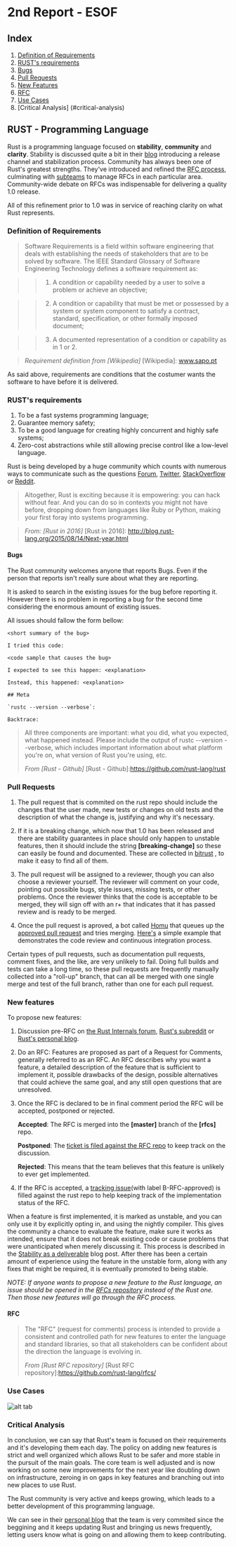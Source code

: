 # 2nd Report - ESOF

## Index

1. [Definition of Requirements](#definition-of-requirements)
2. [RUST's requirements](#rust's-requirements)
  1. [Bugs](#bugs)
3. [Pull Requests](#pull-requests)
4. [New Features](#new-features)
  1. [RFC](#rfc)
5. [Use Cases](#use-cases)
6. [Critical Analysis] (#critical-analysis)

## RUST - Programming Language


Rust is a programming language focused on **stability**, **community** and **clarity**.
Stability is discussed quite a bit in their [blog] introducing a release channel and stabilization process.
Community has always been one of Rust's greatest strengths. They've introduced and refined the [RFC process], culminating with [subteams] to manage RFCs in each particular area. 
Community-wide debate on RFCs was indispensable for delivering a quality 1.0 release. 

All of this refinement prior to 1.0 was in service of reaching clarity on what Rust represents.

[blog]:http://blog.rust-lang.org/2014/10/30/Stability.html
[RFC process]:https://github.com/rust-lang/rfcs#when-you-need-to-follow-this-process
[subteams]:https://github.com/rust-lang/rfcs/pull/1068

### Definition of Requirements

> Software Requirements is a field within software engineering that deals with establishing the needs of stakeholders that are to be solved by software. The IEEE Standard Glossary of Software Engineering Technology defines a software requirement as:

>> 1. A condition or capability needed by a user to solve a problem or achieve an objective;

>> 2. A condition or capability that must be met or possessed by a system or system component to satisfy a contract, standard, specification, or other formally imposed document;

>> 3. A documented representation of a condition or capability as in 1 or 2.

>  _Requirement definition from [Wikipedia]_
[Wikipedia]: www.sapo.pt

As said above, requirements are conditions that the costumer wants the software to have before it is delivered.

### RUST's requirements

1. To be a fast systems programming language;
2. Guarantee memory safety;
3. To be a good language for creating highly concurrent and highly safe systems;
4. Zero-cost abstractions while still allowing precise control like a low-level language.

Rust is being developed by a huge community which counts with numerous ways to communicate such as the questions [Forum], [Twitter], [StackOverflow] or [Reddit].

[Forum]:https://internals.rust-lang.org/
[Twitter]:https://twitter.com/rustlang
[StackOverflow]:http://stackoverflow.com/questions/tagged/rust
[Reddit]:https://www.reddit.com/r/rust/

> Altogether, Rust is exciting because it is empowering: you can hack without fear.
And you can do so in contexts you might not have before, dropping down from languages like Ruby or Python, making your first foray into systems programming.

>  _From: [Rust in 2016]_
[Rust in 2016]: http://blog.rust-lang.org/2015/08/14/Next-year.html

#### Bugs

The Rust community welcomes anyone that reports Bugs. Even if the person that reports isn't really sure about what they are reporting.

It is asked to search in the existing issues for the bug before reporting it. However there is no problem in reporting a bug for the second time considering the enormous amount of existing issues.

All issues should fallow the form bellow:

```
<short summary of the bug>

I tried this code:

<code sample that causes the bug>

I expected to see this happen: <explanation>

Instead, this happened: <explanation>

## Meta

`rustc --version --verbose`:

Backtrace:
```

>All three components are important: what you did, what you expected, what happened instead. Please include the output of rustc --version --verbose, which includes important information about what platform you're on, what version of Rust you're using, etc.
>
>  _From [Rust - Github]_
[Rust - Github]:https://github.com/rust-lang/rust

### Pull Requests

1.  The pull request that is commited on the rust repo should include the changes that the user made,
   new tests or changes on old tests and the description of what the change is, justifying and why it's necessary.

2. If it is a breaking change, which now that 1.0 has been released and there are stability guarantees in place should only happen to unstable features, then it should include the string **[breaking-change]** so these can easily be found and documented. These are collected in [bitrust] , to make it easy to find all of them.

3. The pull request will be assigned to a reviewer, though you can also choose a reviewer yourself.
	The reviewer will comment on your code, pointing out possible bugs, style issues, missing tests,
	or other problems.
	Once the reviewer thinks that the code is acceptable to be merged, they will sign off with an r+
	that indicates that it has passed review and is ready to be merged.

4.  Once the pull request is aproved, a bot called [Homu] that queues up the [approved pull request] and tries merging.
	[Here's] a simple example that demonstrates the code review and continuous integration process.

Certain types of pull requests, such as documentation pull requests, comment fixes, and the like, are very unlikely to fail. Doing full builds and tests can take a long time, so these pull requests are frequently manually collected into a "roll-up" branch, that can all be merged with one single merge and test of the full branch, rather than one for each pull request.

[Homu]:https://github.com/barosl/homu
[bitrust]:https://killercup.github.io/bitrust/
[approved pull request]:http://buildbot.rust-lang.org/homu/queue/rust
[Here's]:https://github.com/rust-lang/rust/pull/28729

### New features

To propose new features:

1. Discussion pre-RFC on [the Rust Internals forum], [Rust's subreddit] or [Rust's personal blog].

2. Do an RFC:
Features are proposed as part of a Request for Comments, generally referred to as an RFC. An RFC describes why you want a feature, a detailed description of the feature that is sufficient to implement it, possible drawbacks of the design, possible alternatives that could achieve the same goal, and any still open questions that are unresolved.

3. Once the RFC is declared to be in final comment period the RFC will be accepted, postponed or rejected.
	
	**Accepted**: The RFC is merged into the **[master]** branch of the **[rfcs]** repo.
	
	**Postponed**: The [ticket is filed against the RFC repo] to keep track on the discussion.
	
	**Rejected**: This means that the team believes that this feature is unlikely to ever get implemented.

4. If the RFC is accepted, a [tracking issue](with label B-RFC-approved) is filled against the rust repo to help keeping track of the implementation status of the RFC. 

When a feature is first implemented, it is marked as unstable, and you can only use it by explicitly opting in, and using the nightly compiler. This gives the community a chance to evaluate the feature, make sure it works as intended, ensure that it does not break existing code or cause problems that were unanticipated when merely discussing it. This process is described in the [Stability as a deliverable] blog post.
After there has been a certain amount of experience using the feature in the unstable form, along with any fixes that might be required, it is eventually promoted to being stable.

_NOTE: If anyone wants to propose a new feature to the Rust language, an issue should be opened in the [RFCs repository] instead of the Rust one. Then those new features will go through the RFC process._

[RFCs repository]:https://github.com/rust-lang/rfcs/issues/new
[the Rust Internals forum]:https://internals.rust-lang.org/
[Rust's subreddit]:https://www.reddit.com/r/rust/
[Rust's personal blog]:http://blog.rust-lang.org/
[ticket is filed against the RFC repo]:https://github.com/rust-lang/rfcs/issues?q=is%3Aissue+label%3Apostponed
[tracking issue]:https://github.com/rust-lang/rust/issues?q=is%3Aopen+is%3Aissue+label%3AB-RFC-approved
[Stability as a deliverable]:http://blog.rust-lang.org/2014/10/30/Stability.html
#### RFC

>The "RFC" (request for comments) process is intended to provide a consistent and controlled path for new features to enter the language and standard libraries, so that all stakeholders can be confident about the direction the language is evolving in.
>
>_From [Rust RFC repository]_
[Rust RFC repository]:https://github.com/rust-lang/rfcs/

### Use Cases

![alt tab](https://github.com/martapips/rust/blob/master/ESOF-docs/res/rustUseCaseDiagram.jpg?raw=true)

### Critical Analysis

In conclusion, we can say that Rust's team is focused on their requirements and it's developing them each day. 
The policy on adding new features is strict and well organized which allows Rust to be safer and more stable in the pursuit of the main goals.
The core team is well adjusted and is now working on some new improvements for the next year like doubling down on infrastructure, zeroing in on gaps in key features and
branching out into new places to use Rust.

The Rust community is very active and keeps growing, which leads to a better development of this programming language. 

We can see in their [personal blog] that the team is very commited since the beggining and it keeps updating Rust and bringing us news frequently, letting users know what is going on and allowing them to keep contributing.

[personal blog]:http://blog.rust-lang.org/

